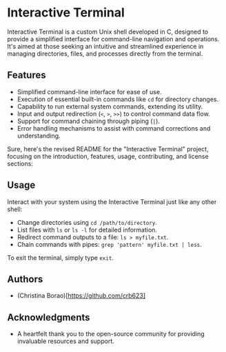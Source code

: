 # Interactive Terminal

Interactive Terminal is a custom Unix shell developed in C, designed to provide a simplified interface for command-line navigation and operations. It's aimed at those seeking an intuitive and streamlined experience in managing directories, files, and processes directly from the terminal.

## Features

- Simplified command-line interface for ease of use.
- Execution of essential built-in commands like `cd` for directory changes.
- Capability to run external system commands, extending its utility.
- Input and output redirection (`<`, `>`, `>>`) to control command data flow.
- Support for command chaining through piping (`|`).
- Error handling mechanisms to assist with command corrections and understanding.

Sure, here's the revised README for the "Interactive Terminal" project, focusing on the introduction, features, usage, contributing, and license sections:

## Usage

Interact with your system using the Interactive Terminal just like any other shell:

- Change directories using `cd /path/to/directory`.
- List files with `ls` or `ls -l` for detailed information.
- Redirect command outputs to a file: `ls > myfile.txt`.
- Chain commands with pipes: `grep 'pattern' myfile.txt | less`.

To exit the terminal, simply type `exit`.

## Authors

- (Christina Borao)[https://github.com/crb623]

## Acknowledgments

- A heartfelt thank you to the open-source community for providing invaluable resources and support.

